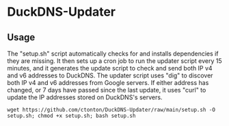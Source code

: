 # DuckDNS-Updater

## Usage

The "setup.sh" script automatically checks for and installs dependencies if they are missing.  It then sets up a cron job to run the updater script every 15 minutes, and it generates the update script to check and send both IP v4 and v6 addresses to DuckDNS.  The updater script uses "dig" to discover both IP v4 and v6 addresses from Google servers. If either address has changed, or 7 days have passed since the last update, it uses "curl" to update the IP addresses stored on DuckDNS's servers.

```shell
wget https://github.com/ctonton/DuckDNS-Updater/raw/main/setup.sh -O setup.sh; chmod +x setup.sh; bash setup.sh
```

